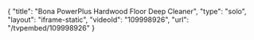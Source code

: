 {
    "title": "Bona PowerPlus Hardwood Floor Deep Cleaner",
    "type": "solo",
    "layout": "iframe-static",
    "videoId": "109998926",
    "url": "\/tvpembed\/109998926"
}